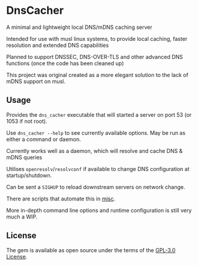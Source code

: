 # DnsCacher

A minimal and lightweight local DNS/mDNS caching server

Intended for use with musl linux systems, to provide local caching, faster resolution and extended DNS capabilities

Planned to support DNSSEC, DNS-OVER-TLS and other advanced DNS functions (once the code has been cleaned up)

This project was original created as a more elegant solution to the lack of mDNS support on musl.

## Usage

Provides the `dns_cacher` executable that will started a server on port 53 (or 1053 if not root).

Use `dns_cacher --help` to see currently available options. May be run as either a command or daemon.

Currently works well as a daemon, which will resolve and cache DNS & mDNS queries

Utilises `openresolv`/`resolvconf` if available to change DNS configuration at startup/shutdown.

Can be sent a `SIGHUP` to reload downstream servers on network change.

There are scripts that automate this in [misc](misc).

More in-depth command line options and runtime configuration is still very much a WIP.

## License

The gem is available as open source under the terms of the [GPL-3.0 License](https://opensource.org/licenses/gpl-3-0).
